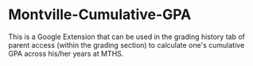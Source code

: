 # Montville-Cumulative-GPA
This is a Google Extension that can be used in the grading history tab of parent access (within the grading section) to calculate one's cumulative GPA across his/her years at MTHS.
